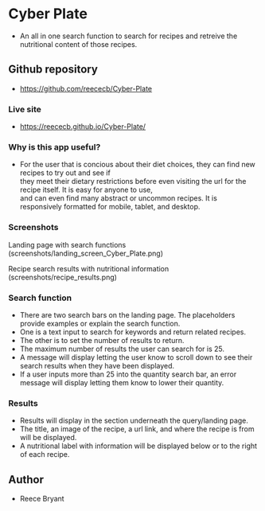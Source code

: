 # Cyber Plate  
- An all in one search function to search for recipes and retreive the nutritional content of those recipes.  

## Github repository  
- https://github.com/reececb/Cyber-Plate  
### Live site  
- https://reececb.github.io/Cyber-Plate/

### Why is this app useful?  
- For the user that is concious about their diet choices, they can find new recipes to try out and see if  
they meet their dietary restrictions before even visiting the url for the recipe itself. It is easy for anyone to use,  
and can even find many abstract or uncommon recipes. It is responsively formatted for mobile, tablet, and desktop.

### Screenshots  
Landing page with search functions  
(screenshots/landing_screen_Cyber_Plate.png)  

Recipe search results with nutritional information  
(screenshots/recipe_results.png)  

### Search function  
- There are two search bars on the landing page. The placeholders provide examples or explain the search function.  
- One is a text input to search for keywords and return related recipes.  
- The other is to set the number of results to return.  
- The maximum number of results the user can search for is 25.
- A message will display letting the user know to scroll down to see their search results when they have been displayed.  
- If a user inputs more than 25 into the quantity search bar, an error message will display letting them know to lower their quantity.  

### Results  
- Results will display in the section underneath the query/landing page.  
- The title, an image of the recipe, a url link, and where the recipe is from will be displayed.  
- A nutritional label with information will be displayed below or to the right of each recipe.  

## Author  
- Reece Bryant

